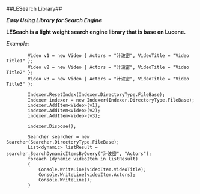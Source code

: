##LESearch Library##

***Easy Using Library for Search Engine***

**LESeach is a light weight search engine library that is base on Lucene.**

*Example:*

            Video v1 = new Video { Actors = "汁波密", VideoTitle = "Video Title1" };
            Video v2 = new Video { Actors = "汁波密", VideoTitle = "Video Title2" };
            Video v3 = new Video { Actors = "汁波密", VideoTitle = "Video Title3" };

            Indexer.ResetIndex(Indexer.DirectoryType.FileBase);
            Indexer indexer = new Indexer(Indexer.DirectoryType.FileBase);
            indexer.AddItem<Video>(v1);
            indexer.AddItem<Video>(v2);
            indexer.AddItem<Video>(v3);

            indexer.Dispose();

            Searcher searcher = new Searcher(Searcher.DirectoryType.FileBase);
            List<dynamic> listResult = searcher.SearchDynamicItemsByQuery("汁波密", "Actors");
            foreach (dynamic videoItem in listResult)
            {
                Console.WriteLine(videoItem.VideoTitle);
                Console.WriteLine(videoItem.Actors);
                Console.WriteLine();
            }
